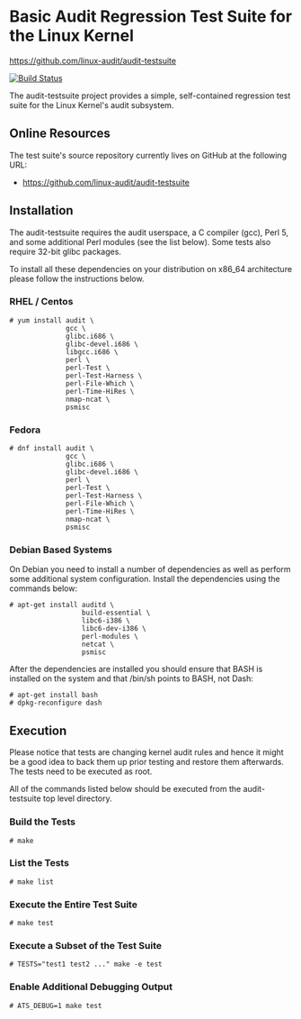 Basic Audit Regression Test Suite for the Linux Kernel
===============================================================================
https://github.com/linux-audit/audit-testsuite

[![Build Status](https://img.shields.io/travis/linux-audit/audit-testsuite/master.svg)](https://travis-ci.org/linux-audit/audit-testsuite)

The audit-testsuite project provides a simple, self-contained regression test
suite for the Linux Kernel's audit subsystem.

## Online Resources

The test suite's source repository currently lives on GitHub at the following
URL:

* https://github.com/linux-audit/audit-testsuite

## Installation

The audit-testsuite requires the audit userspace, a C compiler (gcc), Perl 5,
and some additional Perl modules (see the list below). Some tests also require
32-bit glibc packages.

To install all these dependencies on your distribution on x86_64 architecture
please follow the instructions below.

### RHEL / Centos

	# yum install audit \
	              gcc \
	              glibc.i686 \
	              glibc-devel.i686 \
	              libgcc.i686 \
	              perl \
	              perl-Test \
	              perl-Test-Harness \
	              perl-File-Which \
	              perl-Time-HiRes \
	              nmap-ncat \
	              psmisc

### Fedora

	# dnf install audit \
	              gcc \
	              glibc.i686 \
	              glibc-devel.i686 \
	              perl \
	              perl-Test \
	              perl-Test-Harness \
	              perl-File-Which \
	              perl-Time-HiRes \
	              nmap-ncat \
	              psmisc

### Debian Based Systems

On Debian you need to install a number of dependencies as well as perform some
additional system configuration.  Install the dependencies using the commands
below:

	# apt-get install auditd \
	                  build-essential \
	                  libc6-i386 \
	                  libc6-dev-i386 \
	                  perl-modules \
	                  netcat \
	                  psmisc

After the dependencies are installed you should ensure that BASH is installed
on the system and that /bin/sh points to BASH, not Dash:

	# apt-get install bash
	# dpkg-reconfigure dash

## Execution

Please notice that tests are changing kernel audit rules and hence it might be
a good idea to back them up prior testing and restore them afterwards. The
tests need to be executed as root.

All of the commands listed below should be executed from the audit-testsuite
top level directory.

### Build the Tests

	# make

### List the Tests

	# make list

### Execute the Entire Test Suite

	# make test

### Execute a Subset of the Test Suite

	# TESTS="test1 test2 ..." make -e test

### Enable Additional Debugging Output

	# ATS_DEBUG=1 make test
